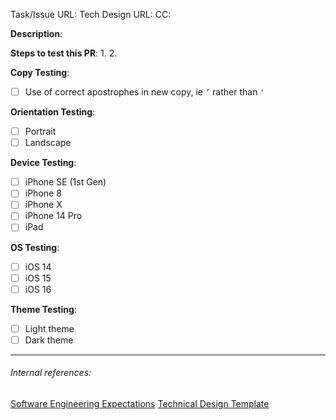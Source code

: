 <!--
Note: This checklist is a reminder of our shared engineering expectations. Feel free to change it, although assigning a GitHub reviewer and the items in bold are required.

⚠️ If you're an external contributor, please file an issue first before working on a PR, as we can't guarantee that we will accept your changes if they haven't been discussed ahead of time. Thanks!
-->

Task/Issue URL:
Tech Design URL:
CC:

**Description**:

<!--
Tagging instructions
If this PR isn't ready to be merged for whatever reason it should be marked with the `DO NOT MERGE` label (particularly if it's a draft)
If it's pending Product Review/PFR, please add the `Pending Product Review` label.

If at any point it isn't actively being worked on/ready for review/otherwise moving forward (besides the above PR/PFR exception) strongly consider closing it (or not opening it in the first place). If you decide not to close it, make sure it's labelled to make it clear the PRs state and comment with more information.
-->

**Steps to test this PR**:
1.
2.

<!--
Before submitting a PR, please ensure you have tested the combinations you expect the reviewer to test, then delete configurations you *know* do not need explicit testing.

Using a simulator where a physical device is unavailable is acceptable.
-->

**Copy Testing**:

* [ ] Use of correct apostrophes in new copy, ie `’` rather than `'`

**Orientation Testing**:

* [ ] Portrait
* [ ] Landscape

**Device Testing**:

* [ ] iPhone SE (1st Gen)
* [ ] iPhone 8
* [ ] iPhone X
* [ ] iPhone 14 Pro
* [ ] iPad

**OS Testing**:

* [ ] iOS 14
* [ ] iOS 15
* [ ] iOS 16

**Theme Testing**:

* [ ] Light theme
* [ ] Dark theme

---
###### Internal references:
[Software Engineering Expectations](https://app.asana.com/0/59792373528535/199064865822552)
[Technical Design Template](https://app.asana.com/0/59792373528535/184709971311943)

